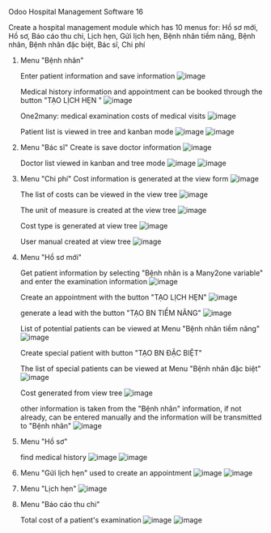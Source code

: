 Odoo Hospital Management Software 16

Create a hospital management module which has 10 menus for: Hồ sơ mới, Hồ sơ, Báo cáo thu chi, Lịch hẹn, Gửi lịch hẹn, Bệnh nhân tiềm năng, Bệnh nhân, Bệnh nhân đặc biệt, Bác sĩ, Chi phí

1. Menu "Bệnh nhân"

   Enter patient information and save information
    ![image](https://github.com/LeTangDan/Hospital_Odoo_16/assets/137615576/b9053b6f-3d27-4038-88a0-9b5dd9a1a166)
   
   Medical history information and appointment can be booked through the button "TẠO LỊCH HẸN "
    ![image](https://github.com/LeTangDan/Hospital_Odoo_16/assets/137615576/e5deac97-d1d0-4197-8e06-57fcda5a61e1)
   
   One2many: medical examination costs of medical visits
     ![image](https://github.com/LeTangDan/Hospital_Odoo_16/assets/137615576/559ffd35-75d4-4b6e-bb49-7edf12a69017)

   Patient list is viewed in tree and kanban mode
   ![image](https://github.com/LeTangDan/Hospital_Odoo_16/assets/137615576/654cf011-2d13-4424-b019-fa7adbab02e3)
   ![image](https://github.com/LeTangDan/Hospital_Odoo_16/assets/137615576/71601b12-40f8-4116-aab1-c4a3f684299c)

2. Menu "Bác sĩ"
   Create is save doctor information
   ![image](https://github.com/LeTangDan/Hospital_Odoo_16/assets/137615576/75b95b37-9ea1-4a4e-a6db-f5d73b1a028b)

   Doctor list viewed in kanban and tree mode
   ![image](https://github.com/LeTangDan/Hospital_Odoo_16/assets/137615576/fd3eae56-ee50-4a5b-96cd-baa39a3f6b12)
   ![image](https://github.com/LeTangDan/Hospital_Odoo_16/assets/137615576/ca42a616-5f54-4b34-9965-21b26db82066)

3. Menu "Chi phí"
   Cost information is generated at the view form
   ![image](https://github.com/LeTangDan/Hospital_Odoo_16/assets/137615576/b73ad112-d18d-4338-933c-779c75e678e8)

    The list of costs can be viewed in the view tree
   ![image](https://github.com/LeTangDan/Hospital_Odoo_16/assets/137615576/621e00b6-82f5-462d-8924-cdbc7ef4a57f)

   The unit of measure is created at the view tree
   ![image](https://github.com/LeTangDan/Hospital_Odoo_16/assets/137615576/aa847649-ac42-4746-8013-564c00475d38)

    Cost type is generated at view tree
   ![image](https://github.com/LeTangDan/Hospital_Odoo_16/assets/137615576/ce1eabee-08ae-4d44-a47d-7dc51b4023f4)

    User manual created at view tree
   ![image](https://github.com/LeTangDan/Hospital_Odoo_16/assets/137615576/8bb140e2-315d-467c-a1fe-7b856f2c25a9)

4. Menu "Hồ sơ mới"

   Get patient information by selecting "Bệnh nhân is a Many2one variable" and enter the examination information
   ![image](https://github.com/LeTangDan/Hospital_Odoo_16/assets/137615576/9c3faf23-a453-4a6c-ba5d-5d6caecb7216)

    Create an appointment with the button "TẠO LỊCH HẸN"
   ![image](https://github.com/LeTangDan/Hospital_Odoo_16/assets/137615576/01096346-1060-4764-ad67-3c6b27f785ad)

   generate a lead with the button "TẠO BN TIỀM NĂNG"
   ![image](https://github.com/LeTangDan/Hospital_Odoo_16/assets/137615576/c7d8b351-903a-43d1-bdde-d731ba58d108)

   List of potential patients can be viewed at Menu "Bệnh nhân tiềm năng"
   ![image](https://github.com/LeTangDan/Hospital_Odoo_16/assets/137615576/ab2c950f-872f-4c22-91fa-e849aed8b3a1)

    Create special patient with button "TẠO BN ĐẶC BIỆT"

   The list of special patients can be viewed at Menu "Bệnh nhân đặc biệt"
   ![image](https://github.com/LeTangDan/Hospital_Odoo_16/assets/137615576/2edc21d5-b635-4328-baf4-f8057b3efe45)

   Cost generated from view tree
   ![image](https://github.com/LeTangDan/Hospital_Odoo_16/assets/137615576/8ed5e01f-e26b-4a14-a41f-cfe3b7f597d6)

    other information is taken from the "Bệnh nhân" information, if not already, can be entered manually and the information will be transmitted to "Bệnh nhân"
   ![image](https://github.com/LeTangDan/Hospital_Odoo_16/assets/137615576/981eb899-0f26-4733-aab7-cb5645602ad5)

6. Menu "Hồ sơ"

    find medical history
   ![image](https://github.com/LeTangDan/Hospital_Odoo_16/assets/137615576/f6888e57-0f09-4689-96c7-6f92f789b9cc)
   ![image](https://github.com/LeTangDan/Hospital_Odoo_16/assets/137615576/53e1f28b-358e-490a-ae8c-ebf269c8a542)

7. Menu "Gửi lịch hẹn" used to create an appointment
  ![image](https://github.com/LeTangDan/Hospital_Odoo_16/assets/137615576/ce583319-3c96-4663-b50d-5934131e6d63)
   ![image](https://github.com/LeTangDan/Hospital_Odoo_16/assets/137615576/766e54a0-d7bd-403c-af46-d261933b579d)

8. Menu "Lịch hẹn"
   ![image](https://github.com/LeTangDan/Hospital_Odoo_16/assets/137615576/b3fe303e-ea93-4211-ad10-23e51db7ecc2)

9. Menu "Báo cáo thu chi"

   Total cost of a patient's examination
   ![image](https://github.com/LeTangDan/Hospital_Odoo_16/assets/137615576/d25ab0bc-e31d-41a9-a374-37bae57fcf95)
   ![image](https://github.com/LeTangDan/Hospital_Odoo_16/assets/137615576/001b8ac3-a71f-48a6-a7cb-f86fbe91266b)







   

   

   






   


